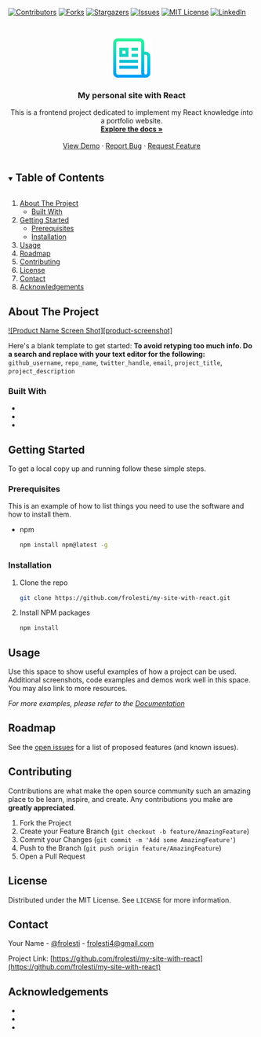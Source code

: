 <!--
*** Thanks for checking out the Best-README-Template. If you have a suggestion
*** that would make this better, please fork the repo and create a pull request
*** or simply open an issue with the tag "enhancement".
*** Thanks again! Now go create something AMAZING! :D
***
***
***
*** To avoid retyping too much info. Do a search and replace for the following:
*** github_username, repo_name, twitter_handle, email, project_title, project_description
-->



<!-- PROJECT SHIELDS -->
<!--
*** I'm using markdown "reference style" links for readability.
*** Reference links are enclosed in brackets [ ] instead of parentheses ( ).
*** See the bottom of this document for the declaration of the reference variables
*** for contributors-url, forks-url, etc. This is an optional, concise syntax you may use.
*** https://www.markdownguide.org/basic-syntax/#reference-style-links
-->
[![Contributors][contributors-shield]][contributors-url]
[![Forks][forks-shield]][forks-url]
[![Stargazers][stars-shield]][stars-url]
[![Issues][issues-shield]][issues-url]
[![MIT License][license-shield]][license-url]
[![LinkedIn][linkedin-shield]][linkedin-url]



<!-- PROJECT LOGO -->
<br />
<p align="center">
  <a href="https://github.com/frolesti/my-site-with-react">
    <img src="portfolio/public/assets/img/logo.png" alt="Logo" width="80" height="80">
  </a>

  <h3 align="center">My personal site with React</h3>

  <p align="center">
    This is a frontend project dedicated to implement my React knowledge into a portfolio website.
    <br />
    <a href="https://github.com/frolesti/my-site-with-react"><strong>Explore the docs »</strong></a>
    <br />
    <br />
    <a href="https://github.com/frolesti/my-site-with-react">View Demo</a>
    ·
    <a href="https://github.com/frolesti/my-site-with-react/issues">Report Bug</a>
    ·
    <a href="https://github.com/frolesti/my-site-with-react/issues">Request Feature</a>
  </p>
</p>



<!-- TABLE OF CONTENTS -->
<details open="open">
  <summary><h2 style="display: inline-block">Table of Contents</h2></summary>
  <ol>
    <li>
      <a href="#about-the-project">About The Project</a>
      <ul>
        <li><a href="#built-with">Built With</a></li>
      </ul>
    </li>
    <li>
      <a href="#getting-started">Getting Started</a>
      <ul>
        <li><a href="#prerequisites">Prerequisites</a></li>
        <li><a href="#installation">Installation</a></li>
      </ul>
    </li>
    <li><a href="#usage">Usage</a></li>
    <li><a href="#roadmap">Roadmap</a></li>
    <li><a href="#contributing">Contributing</a></li>
    <li><a href="#license">License</a></li>
    <li><a href="#contact">Contact</a></li>
    <li><a href="#acknowledgements">Acknowledgements</a></li>
  </ol>
</details>



<!-- ABOUT THE PROJECT -->
## About The Project

[![Product Name Screen Shot][product-screenshot]](https://example.com)

Here's a blank template to get started:
**To avoid retyping too much info. Do a search and replace with your text editor for the following:**
`github_username`, `repo_name`, `twitter_handle`, `email`, `project_title`, `project_description`


### Built With

* []()
* []()
* []()



<!-- GETTING STARTED -->
## Getting Started

To get a local copy up and running follow these simple steps.

### Prerequisites

This is an example of how to list things you need to use the software and how to install them.
* npm
  ```sh
  npm install npm@latest -g
  ```

### Installation

1. Clone the repo
   ```sh
   git clone https://github.com/frolesti/my-site-with-react.git
   ```
2. Install NPM packages
   ```sh
   npm install
   ```



<!-- USAGE EXAMPLES -->
## Usage

Use this space to show useful examples of how a project can be used. Additional screenshots, code examples and demos work well in this space. You may also link to more resources.

_For more examples, please refer to the [Documentation](https://example.com)_



<!-- ROADMAP -->
## Roadmap

See the [open issues](https://github.com/frolesti/my-site-with-react/issues) for a list of proposed features (and known issues).



<!-- CONTRIBUTING -->
## Contributing

Contributions are what make the open source community such an amazing place to be learn, inspire, and create. Any contributions you make are **greatly appreciated**.

1. Fork the Project
2. Create your Feature Branch (`git checkout -b feature/AmazingFeature`)
3. Commit your Changes (`git commit -m 'Add some AmazingFeature'`)
4. Push to the Branch (`git push origin feature/AmazingFeature`)
5. Open a Pull Request



<!-- LICENSE -->
## License

Distributed under the MIT License. See `LICENSE` for more information.



<!-- CONTACT -->
## Contact

Your Name - [@frolesti](https://twitter.com/frolesti) - frolesti4@gmail.com

Project Link: [https://github.com/frolesti/my-site-with-react](https://github.com/frolesti/my-site-with-react)



<!-- ACKNOWLEDGEMENTS -->
## Acknowledgements

* []()
* []()
* []()





<!-- MARKDOWN LINKS & IMAGES -->
<!-- https://www.markdownguide.org/basic-syntax/#reference-style-links -->
[contributors-shield]: https://img.shields.io/github/contributors/frolesti/repo.svg?style=for-the-badge
[contributors-url]: https://github.com/frolesti/repo/graphs/contributors
[forks-shield]: https://img.shields.io/github/forks/frolesti/repo.svg?style=for-the-badge
[forks-url]: https://github.com/frolesti/repo/network/members
[stars-shield]: https://img.shields.io/github/stars/frolesti/repo.svg?style=for-the-badge
[stars-url]: https://github.com/frolesti/repo/stargazers
[issues-shield]: https://img.shields.io/github/issues/frolesti/repo.svg?style=for-the-badge
[issues-url]: https://github.com/frolesti/repo/issues
[license-shield]: https://img.shields.io/github/license/frolesti/repo.svg?style=for-the-badge
[license-url]: https://github.com/frolesti/repo/blob/master/LICENSE.txt
[linkedin-shield]: https://img.shields.io/badge/-LinkedIn-black.svg?style=for-the-badge&logo=linkedin&colorB=555
[linkedin-url]: https://linkedin.com/in/frolesti
